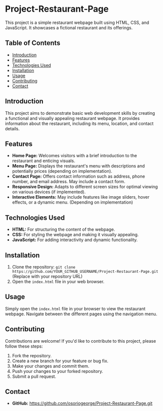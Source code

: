 # Project-Restaurant-Page

This project is a simple restaurant webpage built using HTML, CSS, and JavaScript. It showcases a fictional restaurant and its offerings.

## Table of Contents

- [Introduction](#introduction)
- [Features](#features)
- [Technologies Used](#technologies-used)
- [Installation](#installation)
- [Usage](#usage)
- [Contributing](#contributing)
- [Contact](#contact)

## Introduction

This project aims to demonstrate basic web development skills by creating a functional and visually appealing restaurant webpage. It provides information about the restaurant, including its menu, location, and contact details.

## Features

- **Home Page:** Welcomes visitors with a brief introduction to the restaurant and enticing visuals.
- **Menu Page:** Displays the restaurant's menu with descriptions and potentially prices (depending on implementation).
- **Contact Page:** Offers contact information such as address, phone number, and email address. May include a contact form.
- **Responsive Design:** Adapts to different screen sizes for optimal viewing on various devices (if implemented).
- **Interactive Elements:** May include features like image sliders, hover effects, or a dynamic menu. (Depending on implementation)

## Technologies Used

- **HTML:** For structuring the content of the webpage.
- **CSS:** For styling the webpage and making it visually appealing.
- **JavaScript:** For adding interactivity and dynamic functionality.

## Installation

1. Clone the repository: `git clone https://github.com/YOUR_GITHUB_USERNAME/Project-Restaurant-Page.git` (Replace with your repository URL)
2. Open the `index.html` file in your web browser.

## Usage

Simply open the `index.html` file in your browser to view the restaurant webpage. Navigate between the different pages using the navigation menu.

## Contributing

Contributions are welcome! If you'd like to contribute to this project, please follow these steps:

1. Fork the repository.
2. Create a new branch for your feature or bug fix.
3. Make your changes and commit them.
4. Push your changes to your forked repository.
5. Submit a pull request.

## Contact

- **GitHub:** https://github.com/osoriogeorge/Project-Restaurant-Page.git
